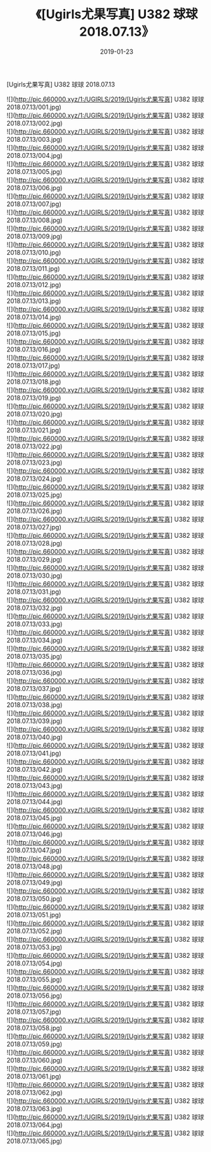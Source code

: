 ﻿---
layout: post
title:  《[Ugirls尤果写真] U382 球球 2018.07.13》
date:   2019-01-23
img: http://pic.660000.xyz/1:/UGIRLS/2019/[Ugirls尤果写真] U382 球球 2018.07.13/000.jpg
categories: [美女, 清纯, 唯美]
---

[Ugirls尤果写真] U382 球球 2018.07.13

 ![](http://pic.660000.xyz/1:/UGIRLS/2019/[Ugirls尤果写真] U382 球球 2018.07.13/001.jpg) <br>![](http://pic.660000.xyz/1:/UGIRLS/2019/[Ugirls尤果写真] U382 球球 2018.07.13/002.jpg) <br>![](http://pic.660000.xyz/1:/UGIRLS/2019/[Ugirls尤果写真] U382 球球 2018.07.13/003.jpg) <br>![](http://pic.660000.xyz/1:/UGIRLS/2019/[Ugirls尤果写真] U382 球球 2018.07.13/004.jpg) <br>![](http://pic.660000.xyz/1:/UGIRLS/2019/[Ugirls尤果写真] U382 球球 2018.07.13/005.jpg) <br>![](http://pic.660000.xyz/1:/UGIRLS/2019/[Ugirls尤果写真] U382 球球 2018.07.13/006.jpg) <br>![](http://pic.660000.xyz/1:/UGIRLS/2019/[Ugirls尤果写真] U382 球球 2018.07.13/007.jpg) <br>![](http://pic.660000.xyz/1:/UGIRLS/2019/[Ugirls尤果写真] U382 球球 2018.07.13/008.jpg) <br>![](http://pic.660000.xyz/1:/UGIRLS/2019/[Ugirls尤果写真] U382 球球 2018.07.13/009.jpg) <br>![](http://pic.660000.xyz/1:/UGIRLS/2019/[Ugirls尤果写真] U382 球球 2018.07.13/010.jpg) <br>![](http://pic.660000.xyz/1:/UGIRLS/2019/[Ugirls尤果写真] U382 球球 2018.07.13/011.jpg) <br>![](http://pic.660000.xyz/1:/UGIRLS/2019/[Ugirls尤果写真] U382 球球 2018.07.13/012.jpg) <br>![](http://pic.660000.xyz/1:/UGIRLS/2019/[Ugirls尤果写真] U382 球球 2018.07.13/013.jpg) <br>![](http://pic.660000.xyz/1:/UGIRLS/2019/[Ugirls尤果写真] U382 球球 2018.07.13/014.jpg) <br>![](http://pic.660000.xyz/1:/UGIRLS/2019/[Ugirls尤果写真] U382 球球 2018.07.13/015.jpg) <br>![](http://pic.660000.xyz/1:/UGIRLS/2019/[Ugirls尤果写真] U382 球球 2018.07.13/016.jpg) <br>![](http://pic.660000.xyz/1:/UGIRLS/2019/[Ugirls尤果写真] U382 球球 2018.07.13/017.jpg) <br>![](http://pic.660000.xyz/1:/UGIRLS/2019/[Ugirls尤果写真] U382 球球 2018.07.13/018.jpg) <br>![](http://pic.660000.xyz/1:/UGIRLS/2019/[Ugirls尤果写真] U382 球球 2018.07.13/019.jpg) <br>![](http://pic.660000.xyz/1:/UGIRLS/2019/[Ugirls尤果写真] U382 球球 2018.07.13/020.jpg) <br>![](http://pic.660000.xyz/1:/UGIRLS/2019/[Ugirls尤果写真] U382 球球 2018.07.13/021.jpg) <br>![](http://pic.660000.xyz/1:/UGIRLS/2019/[Ugirls尤果写真] U382 球球 2018.07.13/022.jpg) <br>![](http://pic.660000.xyz/1:/UGIRLS/2019/[Ugirls尤果写真] U382 球球 2018.07.13/023.jpg) <br>![](http://pic.660000.xyz/1:/UGIRLS/2019/[Ugirls尤果写真] U382 球球 2018.07.13/024.jpg) <br>![](http://pic.660000.xyz/1:/UGIRLS/2019/[Ugirls尤果写真] U382 球球 2018.07.13/025.jpg) <br>![](http://pic.660000.xyz/1:/UGIRLS/2019/[Ugirls尤果写真] U382 球球 2018.07.13/026.jpg) <br>![](http://pic.660000.xyz/1:/UGIRLS/2019/[Ugirls尤果写真] U382 球球 2018.07.13/027.jpg) <br>![](http://pic.660000.xyz/1:/UGIRLS/2019/[Ugirls尤果写真] U382 球球 2018.07.13/028.jpg) <br>![](http://pic.660000.xyz/1:/UGIRLS/2019/[Ugirls尤果写真] U382 球球 2018.07.13/029.jpg) <br>![](http://pic.660000.xyz/1:/UGIRLS/2019/[Ugirls尤果写真] U382 球球 2018.07.13/030.jpg) <br>![](http://pic.660000.xyz/1:/UGIRLS/2019/[Ugirls尤果写真] U382 球球 2018.07.13/031.jpg) <br>![](http://pic.660000.xyz/1:/UGIRLS/2019/[Ugirls尤果写真] U382 球球 2018.07.13/032.jpg) <br>![](http://pic.660000.xyz/1:/UGIRLS/2019/[Ugirls尤果写真] U382 球球 2018.07.13/033.jpg) <br>![](http://pic.660000.xyz/1:/UGIRLS/2019/[Ugirls尤果写真] U382 球球 2018.07.13/034.jpg) <br>![](http://pic.660000.xyz/1:/UGIRLS/2019/[Ugirls尤果写真] U382 球球 2018.07.13/035.jpg) <br>![](http://pic.660000.xyz/1:/UGIRLS/2019/[Ugirls尤果写真] U382 球球 2018.07.13/036.jpg) <br>![](http://pic.660000.xyz/1:/UGIRLS/2019/[Ugirls尤果写真] U382 球球 2018.07.13/037.jpg) <br>![](http://pic.660000.xyz/1:/UGIRLS/2019/[Ugirls尤果写真] U382 球球 2018.07.13/038.jpg) <br>![](http://pic.660000.xyz/1:/UGIRLS/2019/[Ugirls尤果写真] U382 球球 2018.07.13/039.jpg) <br>![](http://pic.660000.xyz/1:/UGIRLS/2019/[Ugirls尤果写真] U382 球球 2018.07.13/040.jpg) <br>![](http://pic.660000.xyz/1:/UGIRLS/2019/[Ugirls尤果写真] U382 球球 2018.07.13/041.jpg) <br>![](http://pic.660000.xyz/1:/UGIRLS/2019/[Ugirls尤果写真] U382 球球 2018.07.13/042.jpg) <br>![](http://pic.660000.xyz/1:/UGIRLS/2019/[Ugirls尤果写真] U382 球球 2018.07.13/043.jpg) <br>![](http://pic.660000.xyz/1:/UGIRLS/2019/[Ugirls尤果写真] U382 球球 2018.07.13/044.jpg) <br>![](http://pic.660000.xyz/1:/UGIRLS/2019/[Ugirls尤果写真] U382 球球 2018.07.13/045.jpg) <br>![](http://pic.660000.xyz/1:/UGIRLS/2019/[Ugirls尤果写真] U382 球球 2018.07.13/046.jpg) <br>![](http://pic.660000.xyz/1:/UGIRLS/2019/[Ugirls尤果写真] U382 球球 2018.07.13/047.jpg) <br>![](http://pic.660000.xyz/1:/UGIRLS/2019/[Ugirls尤果写真] U382 球球 2018.07.13/048.jpg) <br>![](http://pic.660000.xyz/1:/UGIRLS/2019/[Ugirls尤果写真] U382 球球 2018.07.13/049.jpg) <br>![](http://pic.660000.xyz/1:/UGIRLS/2019/[Ugirls尤果写真] U382 球球 2018.07.13/050.jpg) <br>![](http://pic.660000.xyz/1:/UGIRLS/2019/[Ugirls尤果写真] U382 球球 2018.07.13/051.jpg) <br>![](http://pic.660000.xyz/1:/UGIRLS/2019/[Ugirls尤果写真] U382 球球 2018.07.13/052.jpg) <br>![](http://pic.660000.xyz/1:/UGIRLS/2019/[Ugirls尤果写真] U382 球球 2018.07.13/053.jpg) <br>![](http://pic.660000.xyz/1:/UGIRLS/2019/[Ugirls尤果写真] U382 球球 2018.07.13/054.jpg) <br>![](http://pic.660000.xyz/1:/UGIRLS/2019/[Ugirls尤果写真] U382 球球 2018.07.13/055.jpg) <br>![](http://pic.660000.xyz/1:/UGIRLS/2019/[Ugirls尤果写真] U382 球球 2018.07.13/056.jpg) <br>![](http://pic.660000.xyz/1:/UGIRLS/2019/[Ugirls尤果写真] U382 球球 2018.07.13/057.jpg) <br>![](http://pic.660000.xyz/1:/UGIRLS/2019/[Ugirls尤果写真] U382 球球 2018.07.13/058.jpg) <br>![](http://pic.660000.xyz/1:/UGIRLS/2019/[Ugirls尤果写真] U382 球球 2018.07.13/059.jpg) <br>![](http://pic.660000.xyz/1:/UGIRLS/2019/[Ugirls尤果写真] U382 球球 2018.07.13/060.jpg) <br>![](http://pic.660000.xyz/1:/UGIRLS/2019/[Ugirls尤果写真] U382 球球 2018.07.13/061.jpg) <br>![](http://pic.660000.xyz/1:/UGIRLS/2019/[Ugirls尤果写真] U382 球球 2018.07.13/062.jpg) <br>![](http://pic.660000.xyz/1:/UGIRLS/2019/[Ugirls尤果写真] U382 球球 2018.07.13/063.jpg) <br>![](http://pic.660000.xyz/1:/UGIRLS/2019/[Ugirls尤果写真] U382 球球 2018.07.13/064.jpg) <br>![](http://pic.660000.xyz/1:/UGIRLS/2019/[Ugirls尤果写真] U382 球球 2018.07.13/065.jpg) <br>